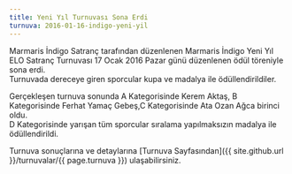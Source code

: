 ```yaml
---
title: Yeni Yıl Turnuvası Sona Erdi
turnuva: 2016-01-16-indigo-yeni-yil
---
```


Marmaris İndigo Satranç tarafından düzenlenen Marmaris İndigo Yeni Yıl ELO Satranç Turnuvası 17 Ocak 2016 Pazar günü düzenlenen ödül töreniyle sona erdi.  
Turnuvada dereceye giren sporcular kupa ve madalya ile ödüllendirildiler.  

Gerçekleşen turnuva sonunda A Kategorisinde Kerem Aktaş, B Kategorisinde Ferhat Yamaç Gebeş,C Kategorisinde Ata Ozan Ağca birinci oldu.  
D Kategorisinde yarışan tüm sporcular sıralama yapılmaksızın madalya ile ödüllendirildi.  

Turnuva sonuçlarına ve detaylarına [Turnuva Sayfasından]({{ site.github.url }}/turnuvalar/{{ page.turnuva }}) ulaşabilirsiniz.
